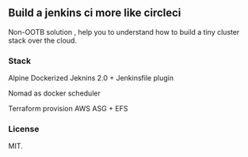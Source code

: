 ## Build a jenkins ci  more like circleci

Non-OOTB solution , help you to understand how to build a tiny cluster stack over the cloud. 


### Stack 
Alpine Dockerized Jeknins 2.0 + Jenkinsfile plugin

Nomad as docker scheduler

Terraform provision AWS ASG + EFS

### License
MIT.
